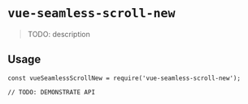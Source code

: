 # `vue-seamless-scroll-new`

> TODO: description

## Usage

```
const vueSeamlessScrollNew = require('vue-seamless-scroll-new');

// TODO: DEMONSTRATE API
```
